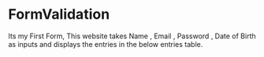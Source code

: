 # FormValidation
Its my First Form,
This website takes Name , Email , Password , Date of Birth as inputs and displays the entries in the below entries table.
